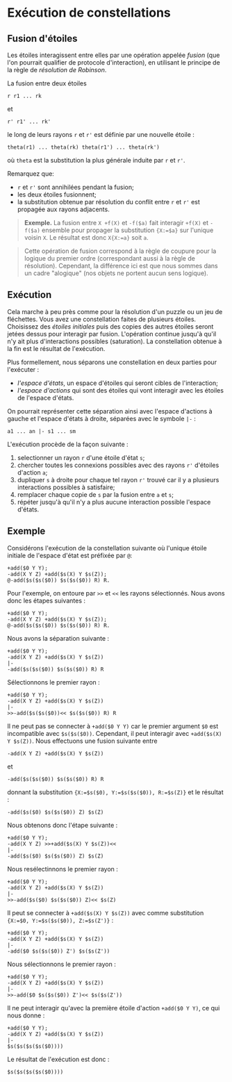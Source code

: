 # Exécution de constellations

## Fusion d'étoiles

Les étoiles interagissent entre elles par une opération appelée *fusion* (que
l'on pourrait qualifier de protocole d'interaction), en utilisant le principe
de la règle de *résolution de Robinson*.

La fusion entre deux étoiles

```
r r1 ... rk
```

et

```
r' r1' ... rk'
```

le long de leurs rayons `r` et `r'` est définie par une nouvelle étoile :

```
theta(r1) ... theta(rk) theta(r1') ... theta(rk')
```

où `theta` est la substitution la plus générale induite par `r` et `r'`.

Remarquez que:
- `r` et `r'` sont annihilées pendant la fusion;
- les deux étoiles fusionnent;
- la substitution obtenue par résolution du conflit entre `r` et `r'` est
propagée aux rayons adjacents.

> **Exemple.** La fusion entre `X +f(X)` et `-f($a)` fait interagir `+f(X)`
> et `-f($a)` ensemble pour propager la substitution `{X:=$a}` sur l'unique
> voisin `X`. Le résultat est donc `X{X:=a}` soit `a`.

> Cette opération de fusion correspond à la règle de coupure pour la logique
> du premier ordre (correspondant aussi à la règle de résolution). Cependant,
> la différence ici est que nous sommes dans un cadre "alogique" (nos objets
> ne portent aucun sens logique).

## Exécution

Cela marche à peu près comme pour la résolution d'un puzzle ou un jeu de
fléchettes. Vous avez une constellation faites de plusieurs étoiles.
Choisissez des *étoiles initiales*
puis des copies des autres étoiles seront jetées dessus pour interagir par
fusion. L'opération continue jusqu'à qu'il n'y ait plus d'interactions
possibles (saturation).
La constellation obtenue à la fin est le résultat de l'exécution.

Plus formellement, nous séparons une constellation en deux parties pour
l'exécuter :
- *l'espace d'états*, un espace d'étoiles qui seront cibles de l'interaction;
- *l'espace d'actions* qui sont des étoiles qui vont interagir avec
les étoiles de l'espace d'états.

On pourrait représenter cette séparation ainsi avec l'espace d'actions
à gauche et l'espace d'états à droite, séparées avec le symbole `|-` :

```
a1 ... an |- s1 ... sm
```

L'exécution procède de la façon suivante :
1. selectionner un rayon `r` d'une étoile d'état `s`;
2. chercher toutes les connexions possibles avec des rayons `r'` d'étoiles
d'action `a`;
3. dupliquer `s` à droite pour chaque tel rayon `r'` trouvé car il y a
plusieurs interactions possibles à satisfaire;
4. remplacer chaque copie de `s` par la fusion entre `a` et `s`;
5. répéter jusqu'à qu'il n'y a plus aucune interaction possible l'espace d'états.

## Exemple

Considérons l'exécution de la constellation suivante où l'unique étoile
initiale de l'espace d'état est préfixée par `@`:
```
+add($0 Y Y);
-add(X Y Z) +add($s(X) Y $s(Z));
@-add($s($s($0)) $s($s($0)) R) R.
```

Pour l'exemple, on entoure par `>>` et `<<` les rayons sélectionnés. Nous avons
donc les étapes suivantes :

```
+add($0 Y Y);
-add(X Y Z) +add($s(X) Y $s(Z));
@-add($s($s($0)) $s($s($0)) R) R.
```

Nous avons la séparation suivante :

```
+add($0 Y Y);
-add(X Y Z) +add($s(X) Y $s(Z))
|-
-add($s($s($0)) $s($s($0)) R) R
```

Sélectionnons le premier rayon :

```
+add($0 Y Y);
-add(X Y Z) +add($s(X) Y $s(Z))
|-
>>-add($s($s($0))<< $s($s($0)) R) R
```

Il ne peut pas se connecter à `+add($0 Y Y)` car le premier argument `$0` est
incompatible avec `$s($s($0))`. Cependant, il peut interagir avec
`+add($s(X) Y $s(Z))`. Nous effectuons une fusion suivante entre

```
-add(X Y Z) +add($s(X) Y $s(Z))
```

et

```
-add($s($s($0)) $s($s($0)) R) R
```

donnant la substitution `{X:=$s($0), Y:=$s($s($0)), R:=$s(Z)}` et le résultat :

```
-add($s($0) $s($s($0)) Z) $s(Z)
```

Nous obtenons donc l'étape suivante :


```
+add($0 Y Y);
-add(X Y Z) >>+add($s(X) Y $s(Z))<<
|-
-add($s($0) $s($s($0)) Z) $s(Z)
```

Nous resélectinnons le premier rayon :

```
+add($0 Y Y);
-add(X Y Z) +add($s(X) Y $s(Z))
|-
>>-add($s($0) $s($s($0)) Z)<< $s(Z)
```

Il peut se connecter à `+add($s(X) Y $s(Z))` avec comme substitution
`{X:=$0, Y:=$s($s($0)), Z:=$s(Z')}` :

```
+add($0 Y Y);
-add(X Y Z) +add($s(X) Y $s(Z))
|-
-add($0 $s($s($0)) Z') $s($s(Z'))
```

Nous sélectionnons le premier rayon :

```
+add($0 Y Y);
-add(X Y Z) +add($s(X) Y $s(Z))
|-
>>-add($0 $s($s($0)) Z')<< $s($s(Z'))
```

Il ne peut interagir qu'avec la première étoile d'action `+add($0 Y Y)`, ce
qui nous donne :

```
+add($0 Y Y);
-add(X Y Z) +add($s(X) Y $s(Z))
|-
$s($s($s($s($0))))
```

Le résultat de l'exécution est donc :

```
$s($s($s($s($0))))
```
